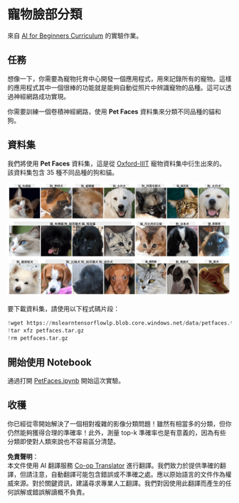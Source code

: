 <!--
CO_OP_TRANSLATOR_METADATA:
{
  "original_hash": "f3d2cee9cb3c52160419e560c57a690e",
  "translation_date": "2025-08-26T09:33:44+00:00",
  "source_file": "lessons/4-ComputerVision/07-ConvNets/lab/README.md",
  "language_code": "mo"
}
-->
# 寵物臉部分類

來自 [AI for Beginners Curriculum](https://github.com/microsoft/ai-for-beginners) 的實驗作業。

## 任務

想像一下，你需要為寵物托育中心開發一個應用程式，用來記錄所有的寵物。這樣的應用程式其中一個很棒的功能就是能夠自動從照片中辨識寵物的品種。這可以透過神經網路成功實現。

你需要訓練一個卷積神經網路，使用 **Pet Faces** 資料集來分類不同品種的貓和狗。

## 資料集

我們將使用 **Pet Faces** 資料集，這是從 [Oxford-IIIT](https://www.robots.ox.ac.uk/~vgg/data/pets/) 寵物資料集中衍生出來的。該資料集包含 35 種不同品種的狗和貓。

![我們將處理的資料集](../../../../../../translated_images/data.50b2a9d5484bdbf0f52f5765b381cec9efe2bd296a98f007f90bedb6ac67f2a8.mo.png)

要下載資料集，請使用以下程式碼片段：

```python
!wget https://mslearntensorflowlp.blob.core.windows.net/data/petfaces.tar.gz
!tar xfz petfaces.tar.gz
!rm petfaces.tar.gz
```

## 開始使用 Notebook

通過打開 [PetFaces.ipynb](../../../../../../lessons/4-ComputerVision/07-ConvNets/lab/PetFaces.ipynb) 開始這次實驗。

## 收穫

你已經從零開始解決了一個相對複雜的影像分類問題！雖然有相當多的分類，但你仍然能夠獲得合理的準確率！此外，測量 top-k 準確率也是有意義的，因為有些分類即使對人類來說也不容易區分清楚。

**免責聲明**：  
本文件使用 AI 翻譯服務 [Co-op Translator](https://github.com/Azure/co-op-translator) 進行翻譯。我們致力於提供準確的翻譯，但請注意，自動翻譯可能包含錯誤或不準確之處。應以原始語言的文件作為權威來源。對於關鍵資訊，建議尋求專業人工翻譯。我們對因使用此翻譯而產生的任何誤解或錯誤解讀概不負責。